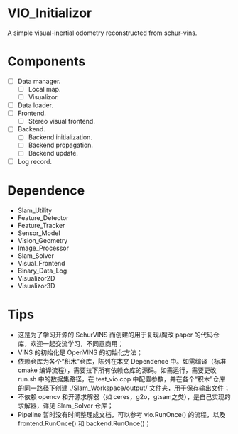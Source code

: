 # VIO_Initializor
A simple visual-inertial odometry reconstructed from schur-vins.

# Components
- [ ] Data manager.
    - [ ] Local map.
    - [ ] Visualizor.
- [ ] Data loader.
- [ ] Frontend.
    - [ ] Stereo visual frontend.
- [ ] Backend.
    - [ ] Backend initialization.
    - [ ] Backend propagation.
    - [ ] Backend update.
- [ ] Log record.

# Dependence
- Slam_Utility
- Feature_Detector
- Feature_Tracker
- Sensor_Model
- Vision_Geometry
- Image_Processor
- Slam_Solver
- Visual_Frontend
- Binary_Data_Log
- Visualizor2D
- Visualizor3D

# Tips
- 这是为了学习开源的 SchurVINS 而创建的用于复现/魔改 paper 的代码仓库，欢迎一起交流学习，不同意商用；
- VINS 的初始化是 OpenVINS 的初始化方法；
- 依赖仓库为各个“积木”仓库，陈列在本文 Dependence 中。如需编译（标准 cmake 编译流程），需要拉下所有依赖仓库的源码。如需运行，需要更改 run.sh 中的数据集路径，在 test_vio.cpp 中配置参数，并在各个“积木”仓库的同一路径下创建 ./Slam_Workspace/output/ 文件夹，用于保存输出文件；
- 不依赖 opencv 和开源求解器（如 ceres，g2o，gtsam之类），是自己实现的求解器，详见 Slam_Solver 仓库；
- Pipeline 暂时没有时间整理成文档，可以参考 vio.RunOnce() 的流程，以及 frontend.RunOnce() 和 backend.RunOnce()；
